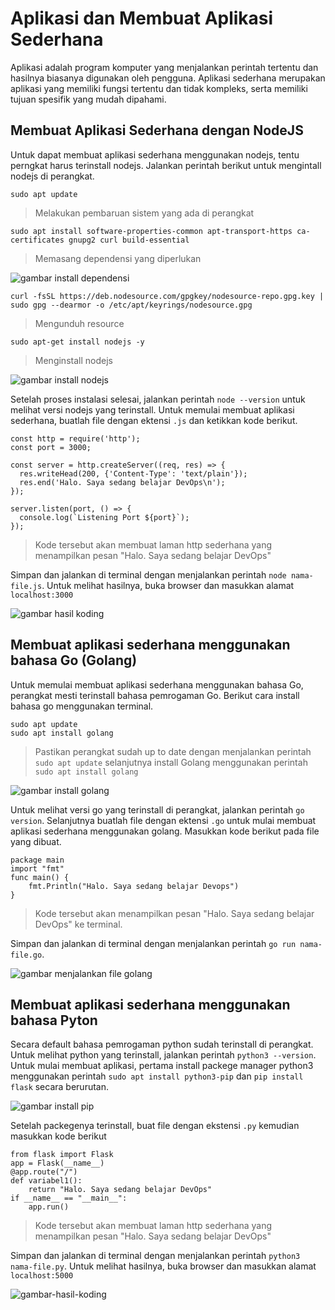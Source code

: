 # Aplikasi dan Membuat Aplikasi Sederhana

Aplikasi adalah program komputer yang menjalankan perintah tertentu dan hasilnya biasanya digunakan oleh pengguna. Aplikasi sederhana merupakan aplikasi yang memiliki fungsi tertentu dan tidak kompleks, serta memiliki tujuan spesifik yang mudah dipahami.

## Membuat Aplikasi Sederhana dengan NodeJS

Untuk dapat membuat aplikasi sederhana menggunakan nodejs, tentu perngkat harus terinstall nodejs. Jalankan perintah berikut untuk mengintall nodejs di perangkat.

    sudo apt update

> Melakukan pembaruan sistem yang ada di perangkat

    sudo apt install software-properties-common apt-transport-https ca-certificates gnupg2 curl build-essential

> Memasang dependensi yang diperlukan

![gambar install dependensi](https://github.com/Dyno12323/devops-batch-19/blob/master/devops-batch-19/stage-1/day-5/images/nodejs-install-depedensi.png)

    curl -fsSL https://deb.nodesource.com/gpgkey/nodesource-repo.gpg.key | sudo gpg --dearmor -o /etc/apt/keyrings/nodesource.gpg

> Mengunduh resource

    sudo apt-get install nodejs -y

> Menginstall nodejs

![gambar install nodejs](https://github.com/Dyno12323/devops-batch-19/blob/master/devops-batch-19/stage-1/day-5/images/nodejs-instal-nodejs.png)

Setelah proses instalasi selesai, jalankan perintah `node --version` untuk melihat versi nodejs yang terinstall. Untuk memulai membuat aplikasi sederhana, buatlah file dengan ektensi `.js` dan ketikkan kode berikut.

    const http = require('http');
    const port = 3000;
    
    const server = http.createServer((req, res) => {
      res.writeHead(200, {'Content-Type': 'text/plain'});
      res.end('Halo. Saya sedang belajar DevOps\n');
    });
    
    server.listen(port, () => {
      console.log(`Listening Port ${port}`);
    });

> Kode tersebut akan membuat laman http sederhana yang menampilkan pesan "Halo. Saya sedang belajar DevOps"

Simpan dan jalankan di terminal dengan menjalankan perintah `node nama-file.js`. Untuk melihat hasilnya, buka browser dan masukkan alamat `localhost:3000`

![gambar hasil koding](https://github.com/Dyno12323/devops-batch-19/blob/master/devops-batch-19/stage-1/day-5/images/nodejs-hasil-koding.png)

## Membuat aplikasi sederhana menggunakan bahasa Go (Golang)

Untuk memulai membuat aplikasi sederhana menggunakan bahasa Go, perangkat mesti terinstall bahasa pemrogaman Go. Berikut cara install bahasa go menggunakan terminal.

    sudo apt update
    sudo apt install golang

> Pastikan perangkat sudah up to date dengan menjalankan perintah `sudo apt update` selanjutnya install Golang menggunakan perintah `sudo apt install golang`

![gambar install golang](https://github.com/Dyno12323/devops-batch-19/blob/master/devops-batch-19/stage-1/day-5/images/golang-install-golang.png)

Untuk melihat versi go yang terinstall di perangkat, jalankan perintah `go version`. Selanjutnya buatlah file dengan ektensi `.go` untuk mulai membuat aplikasi sederhana menggunakan golang. Masukkan kode berikut pada file yang dibuat.

    package main
    import "fmt"
    func main() {
        fmt.Println("Halo. Saya sedang belajar Devops")
    }

> Kode tersebut akan menampilkan pesan "Halo. Saya sedang belajar DevOps" ke terminal.

Simpan dan jalankan di terminal dengan menjalankan perintah `go run nama-file.go`.

![gambar menjalankan file golang](https://github.com/Dyno12323/devops-batch-19/blob/master/devops-batch-19/stage-1/day-5/images/golang-menjalankan-file-golang.png)

## Membuat aplikasi sederhana menggunakan bahasa Pyton

Secara default bahasa pemrogaman python sudah terinstall di perangkat. Untuk melihat python yang terinstall, jalankan perintah `python3 --version`. Untuk mulai membuat aplikasi, pertama install packege manager python3 menggunakan perintah `sudo apt install python3-pip` dan `pip install flask` secara berurutan.

![gambar install pip](https://github.com/Dyno12323/devops-batch-19/blob/master/devops-batch-19/stage-1/day-5/images/python-instal-pip.png)

Setelah packegenya terinstall, buat file dengan ekstensi `.py` kemudian masukkan kode berikut

    from flask import Flask
    app = Flask(__name__)
    @app.route("/")
    def variabel1():
        return "Halo. Saya sedang belajar DevOps"
    if __name__ == "__main__":
        app.run()

> Kode tersebut akan membuat laman http sederhana yang menampilkan pesan "Halo. Saya sedang belajar DevOps"

Simpan dan jalankan di terminal dengan menjalankan perintah `python3 nama-file.py`. Untuk melihat hasilnya, buka browser dan masukkan alamat `localhost:5000`

![gambar-hasil-koding](https://github.com/Dyno12323/devops-batch-19/blob/master/devops-batch-19/stage-1/day-5/images/python-hasil-koding.png)
